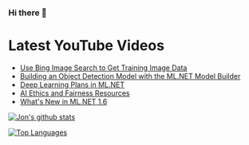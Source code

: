 ### Hi there 👋

# Latest YouTube Videos
<!-- BLOG-POST-LIST:START -->
- [Use Bing Image Search to Get Training Image Data](https://www.youtube.com/watch?v=lKCxQ6mxuy0)
- [Building an Object Detection Model with the ML.NET Model Builder](https://www.youtube.com/watch?v=0ZPqLjbEPRk)
- [Deep Learning Plans in ML.NET](https://www.youtube.com/watch?v=KelPNCJ8Rkc)
- [AI Ethics and Fairness Resources](https://www.youtube.com/watch?v=qXdwUHuANlk)
- [What&#39;s New in ML.NET 1.6](https://www.youtube.com/watch?v=UJqEYGcwNhU)
<!-- BLOG-POST-LIST:END -->


[![Jon's github stats](https://github-readme-stats.vercel.app/api?username=jwood803&show_icons=true&theme=dark)](https://github.com/anuraghazra/github-readme-stats)

[![Top Languages](https://github-readme-stats.vercel.app/api/top-langs/?username=jwood803&layout=compact&theme=dark)](https://github.com/anuraghazra/github-readme-stats)

<!--
**jwood803/jwood803** is a ✨ _special_ ✨ repository because its `README.md` (this file) appears on your GitHub profile.

Here are some ideas to get you started:

- 🔭 I’m currently working on ...
- 🌱 I’m currently learning ...
- 👯 I’m looking to collaborate on ...
- 🤔 I’m looking for help with ...
- 💬 Ask me about ...
- 📫 How to reach me: ...
- 😄 Pronouns: ...
- ⚡ Fun fact: ...
-->
